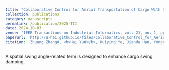 ```yaml
---
title: "Collaborative Control for Aerial Transportation of Cargo With Dual Quadrotors"
collection: publications
category: manuscripts
permalink: /publication/2025-TII
date: 2024-10-03
venue: 'IEEE Transactions on Industrial Informatics, vol. 21, no. 1, pp. 752-761'
paperurl: 'http://u-hai.github.io/files/Collaborative_Control_for_Aerial_Transportation_of_Cargo_With_Dual_Quadrotors.pdf'
citation: 'Zhuang Zhang#, <b>Hai Yu#</b>, Huiying Ye, Jianda Han, Yongchun Fang, Xiao Liang*'
---
```

 A spatial swing angle-related term is designed to enhance cargo swing damping.

